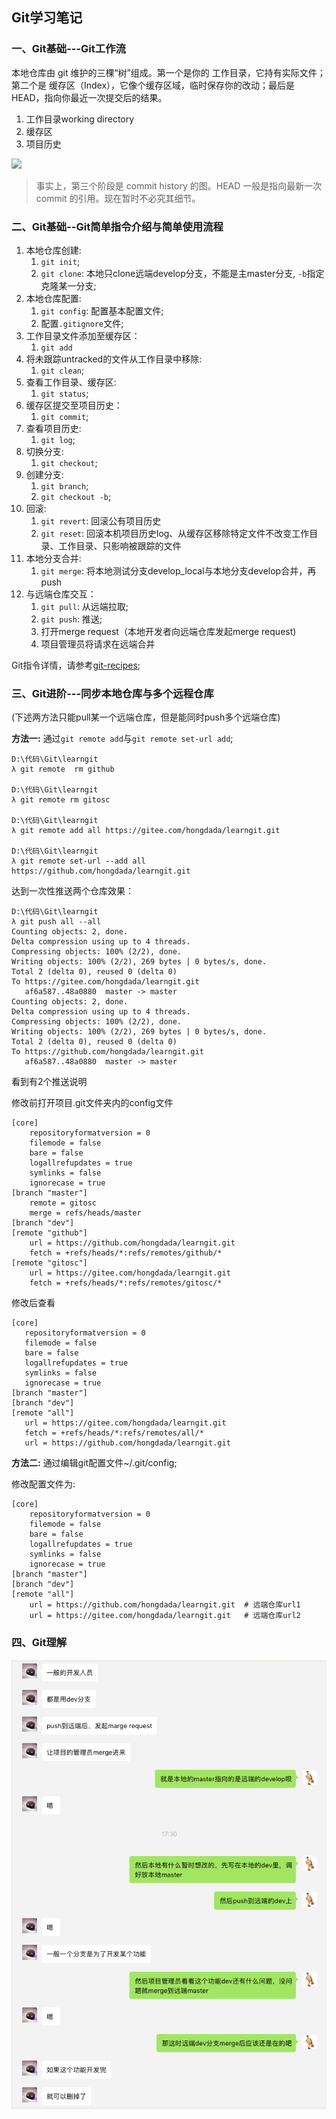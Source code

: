 ## Git学习笔记

### 一、Git基础---Git工作流

本地仓库由 git 维护的三棵“树”组成。第一个是你的 工作目录，它持有实际文件；第二个是 缓存区（Index），它像个缓存区域，临时保存你的改动；最后是 HEAD，指向你最近一次提交后的结果。

1. 工作目录working directory
2. 缓存区
3. 项目历史

![](https://camo.githubusercontent.com/62f86fff2b838e667a9d7e50f15a6f276e69cc7b/687474703a2f2f7777772e626f6f746373732e636f6d2f702f6769742d67756964652f696d672f74726565732e706e67)

> 事实上，第三个阶段是 commit history 的图。HEAD 一般是指向最新一次 commit 的引用。现在暂时不必究其细节。

### 二、Git基础--Git简单指令介绍与简单使用流程

1. 本地仓库创建:
    1. `git init`;
    2. `git clone`: 本地只clone远端develop分支，不能是主master分支, `-b`指定克隆某一分支;
2. 本地仓库配置:
    1. `git config`: 配置基本配置文件;
    2. 配置`.gitignore`文件;
3. 工作目录文件添加至缓存区：
    1. `git add`
4. 将未跟踪untracked的文件从工作目录中移除:
    1. `git clean`;
5. 查看工作目录、缓存区:
    1. `git status`;
6. 缓存区提交至项目历史：
    1. `git commit`;
7. 查看项目历史:
    1. `git log`;
8. 切换分支:
    1. `git checkout`;
9. 创建分支:
    1. `git branch`;
    2. `git checkout -b`;
10. 回滚:
    1. `git revert`: 回滚公有项目历史
    2. `git reset`: 回滚本机项目历史log、从缓存区移除特定文件不改变工作目录、工作目录、只影响被跟踪的文件
11. 本地分支合并: 
    1. `git merge`: 将本地测试分支develop_local与本地分支develop合并，再push
12. 与远端仓库交互：
    1. `git pull`: 从远端拉取;
    2. `git push`: 推送;
    3. 打开merge request（本地开发者向远端仓库发起merge request)
    4. 项目管理员将请求在远端合并

Git指令详情，请参考[git-recipes](https://github.com/geeeeeeeeek/git-recipes/wiki);

### 三、Git进阶---同步本地仓库与多个远程仓库

(下述两方法只能pull某一个远端仓库，但是能同时push多个远端仓库)

**方法一:** 通过`git remote add`与`git remote set-url add`;

```
D:\代码\Git\learngit
λ git remote  rm github

D:\代码\Git\learngit
λ git remote rm gitosc

D:\代码\Git\learngit
λ git remote add all https://gitee.com/hongdada/learngit.git

D:\代码\Git\learngit
λ git remote set-url --add all https://github.com/hongdada/learngit.git
```

达到一次性推送两个仓库效果：

```
D:\代码\Git\learngit
λ git push all --all
Counting objects: 2, done.
Delta compression using up to 4 threads.
Compressing objects: 100% (2/2), done.
Writing objects: 100% (2/2), 269 bytes | 0 bytes/s, done.
Total 2 (delta 0), reused 0 (delta 0)
To https://gitee.com/hongdada/learngit.git
   af6a587..48a0880  master -> master
Counting objects: 2, done.
Delta compression using up to 4 threads.
Compressing objects: 100% (2/2), done.
Writing objects: 100% (2/2), 269 bytes | 0 bytes/s, done.
Total 2 (delta 0), reused 0 (delta 0)
To https://github.com/hongdada/learngit.git
   af6a587..48a0880  master -> master
```

看到有2个推送说明

修改前打开项目.git文件夹内的config文件

```
[core]
    repositoryformatversion = 0
    filemode = false
    bare = false
    logallrefupdates = true
    symlinks = false
    ignorecase = true
[branch "master"]
    remote = gitosc
    merge = refs/heads/master
[branch "dev"]
[remote "github"]
    url = https://github.com/hongdada/learngit.git
    fetch = +refs/heads/*:refs/remotes/github/*
[remote "gitosc"]
    url = https://gitee.com/hongdada/learngit.git
    fetch = +refs/heads/*:refs/remotes/gitosc/*
```

 修改后查看
 
 ```
 [core]
    repositoryformatversion = 0
    filemode = false
    bare = false
    logallrefupdates = true
    symlinks = false
    ignorecase = true
[branch "master"]
[branch "dev"]
[remote "all"]
    url = https://gitee.com/hongdada/learngit.git
    fetch = +refs/heads/*:refs/remotes/all/*
    url = https://github.com/hongdada/learngit.git
 ```

**方法二:** 通过编辑git配置文件~/.git/config; 
 

修改配置文件为:

```
[core]
    repositoryformatversion = 0
    filemode = false
    bare = false
    logallrefupdates = true
    symlinks = false
    ignorecase = true
[branch "master"]
[branch "dev"]
[remote "all"]  
    url = https://github.com/hongdada/learngit.git  # 远端仓库url1
    url = https://gitee.com/hongdada/learngit.git   # 远端仓库url2
```


### 四、Git理解

![](./img/git_learn.png)